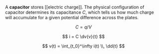 A **capacitor** stores [[electric charge]]. The physical configuration of capacitor determines its capacitance $C$, which tells us how much charge will accumulate for a given potential difference across the plates.

$$
C = q/V
$$


$$
i = C \dv{v}{t}
$$

$$
v(t) = \int_{t_0}^\infty i(t) \\, \dd{t}
$$